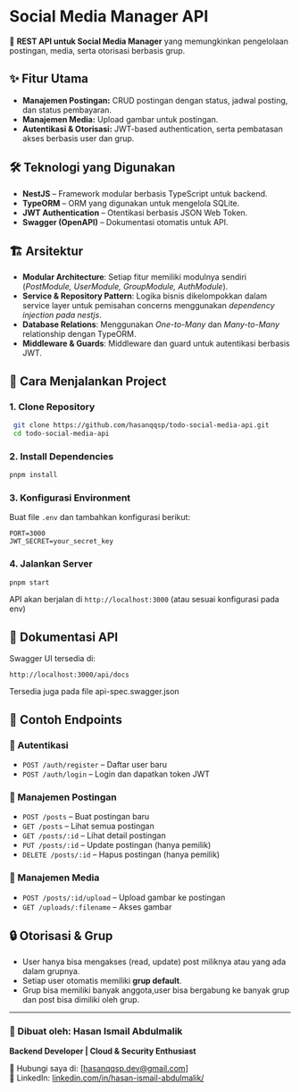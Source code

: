 # Social Media Manager API

🚀 **REST API untuk Social Media Manager** yang memungkinkan pengelolaan postingan, media, serta otorisasi berbasis grup.

## ✨ Fitur Utama

- **Manajemen Postingan:** CRUD postingan dengan status, jadwal posting, dan status pembayaran.
- **Manajemen Media:** Upload gambar untuk postingan.
- **Autentikasi & Otorisasi:** JWT-based authentication, serta pembatasan akses berbasis user dan grup.

## 🛠️ Teknologi yang Digunakan

- **NestJS** – Framework modular berbasis TypeScript untuk backend.
- **TypeORM** – ORM yang digunakan untuk mengelola SQLite.
- **JWT Authentication** – Otentikasi berbasis JSON Web Token.
- **Swagger (OpenAPI)** – Dokumentasi otomatis untuk API.

## 🏗️ Arsitektur

- **Modular Architecture**: Setiap fitur memiliki modulnya sendiri (_PostModule, UserModule, GroupModule, AuthModule_).
- **Service & Repository Pattern**: Logika bisnis dikelompokkan dalam service layer untuk pemisahan concerns menggunakan _dependency injection pada nestjs_.
- **Database Relations**: Menggunakan _One-to-Many_ dan _Many-to-Many_ relationship dengan TypeORM.
- **Middleware & Guards**: Middleware dan guard untuk autentikasi berbasis JWT.

## 🚀 Cara Menjalankan Project

### 1. Clone Repository

```bash
 git clone https://github.com/hasanqqsp/todo-social-media-api.git
 cd todo-social-media-api
```

### 2. Install Dependencies

```bash
pnpm install
```

### 3. Konfigurasi Environment

Buat file `.env` dan tambahkan konfigurasi berikut:

```env
PORT=3000
JWT_SECRET=your_secret_key
```

### 4. Jalankan Server

```bash
pnpm start
```

API akan berjalan di `http://localhost:3000` (atau sesuai konfigurasi pada env)

## 📜 Dokumentasi API

Swagger UI tersedia di:

```
http://localhost:3000/api/docs
```

Tersedia juga pada file api-spec.swagger.json

## 📌 Contoh Endpoints

### 🔐 Autentikasi

- `POST /auth/register` – Daftar user baru
- `POST /auth/login` – Login dan dapatkan token JWT

### 📝 Manajemen Postingan

- `POST /posts` – Buat postingan baru
- `GET /posts` – Lihat semua postingan
- `GET /posts/:id` – Lihat detail postingan
- `PUT /posts/:id` – Update postingan (hanya pemilik)
- `DELETE /posts/:id` – Hapus postingan (hanya pemilik)

### 📂 Manajemen Media

- `POST /posts/:id/upload` – Upload gambar ke postingan
- `GET /uploads/:filename` – Akses gambar

## 🔒 Otorisasi & Grup

- User hanya bisa mengakses (read, update) post miliknya atau yang ada dalam grupnya.
- Setiap user otomatis memiliki **grup default**.
- Grup bisa memiliki banyak anggota,user bisa bergabung ke banyak grup dan post bisa dimiliki oleh grup.

---

### 🎯 Dibuat oleh: **Hasan Ismail Abdulmalik**

**Backend Developer | Cloud & Security Enthusiast**

📩 Hubungi saya di: [hasanqqsp.dev@gmail.com]  
💼 LinkedIn: [linkedin.com/in/hasan-ismail-abdulmalik/](https://www.linkedin.com/in/hasan-ismail-abdulmalik/)
